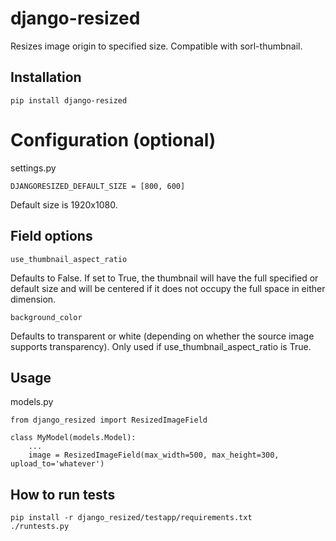 # django-resized

Resizes image origin to specified size. Compatible with sorl-thumbnail.

## Installation
    
    pip install django-resized


# Configuration (optional)

settings.py

    DJANGORESIZED_DEFAULT_SIZE = [800, 600]

Default size is 1920x1080.

## Field options

    use_thumbnail_aspect_ratio

Defaults to False.  If set to True, the thumbnail will have the full specified or default size and will be centered if it does not occupy the full space in either dimension.

    background_color

Defaults to transparent or white (depending on whether the source image supports transparency).  Only used if use_thumbnail_aspect_ratio is True.

## Usage 

models.py

    from django_resized import ResizedImageField
    
    class MyModel(models.Model):
        ...
        image = ResizedImageField(max_width=500, max_height=300, upload_to='whatever')

## How to run tests

    pip install -r django_resized/testapp/requirements.txt
    ./runtests.py
